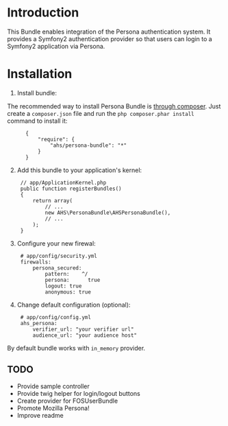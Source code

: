Introduction
============

This Bundle enables integration of the Persona authentication system. 
It provides a Symfony2 authentication provider so that users can login to a Symfony2 application via Persona.

Installation
============

  1. Install bundle:

  The recommended way to install Persona Bundle is [through composer](http://getcomposer.org). Just create a `composer.json` file and run the `php composer.phar install` command to install it:

          {
              "require": {
                  "ahs/persona-bundle": "*"
              }
          }

  2. Add this bundle to your application's kernel:

          // app/ApplicationKernel.php
          public function registerBundles()
          {
              return array(
                  // ...
                  new AHS\PersonaBundle\AHSPersonaBundle(),
                  // ...
              );
          }  

  3. Configure your new firewal:

          # app/config/security.yml
          firewalls:
              persona_secured:
                  pattern:    ^/
                  persona:      true
                  logout: true
                  anonymous: true

  4. Change default configuration (optional):

          # app/config/config.yml
          ahs_persona:
              verifier_url: "your verifier url"
              audience_url: "your audience host"

By default bundle works with `in_memory` provider.

## TODO

* Provide sample controller
* Provide twig helper for login/logout buttons
* Create provider for FOSUserBundle
* Promote Mozilla Persona!
* Improve readme